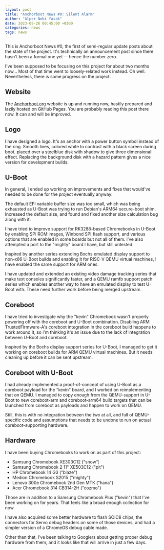 ```yaml
---
layout: post
title: "Anchorboot News #0: Silent Alarm"
author: "Alper Nebi Yasak"
date: 2023-08-26 00:45:00 +0300
categories: news
tags: news
---
```


This is Anchorboot News #0, the first of semi-regular update posts about
the state of the project. It's technically an announcement post since
there hasn't been a formal one yet -- hence the number zero.

I've been supposed to be focusing on this project for about two months
now... Most of that time went to loosely-related work instead. Oh well.
Nevertheless, there is some progress on the project.


Website
-------

The [Anchorboot.org](http://anchorboot.org) website is up and running
now, hastily prepared and lazily hosted on GitHub Pages. You are
probably reading this post there now. It can and will be improved.


Logo
----

I have designed a logo. It's an anchor with a power button symbol
instead of the ring. Smooth lines, colored white to contrast with a
black screen during boot, placed over a steelblue disk with shadow to
give three dimensional effect. Replacing the background disk with a
hazard pattern gives a nice version for development builds.


U-Boot
------

In general, I ended up working on improvements and fixes that would've
needed to be done for the project eventually anyway:

The default EFI variable buffer size was too small, which was being
exhausted as U-Boot was trying to run Debian's ARM64 secure-boot shim.
Increased the default size, and found and fixed another size calculation
bug along with it.

I have tried to improve support for RK3288-based Chromebooks in U-Boot
by enabling SPI ROM images, Winbond SPI flash support, and various
options that are enabled in some boards but not all of them. I've also
attempted a port to the "mighty" board I have, but still untested.

Inspired by another series extending Bochs emulated display support to
non-x86 U-Boot builds and enabling it for RISC-V QEMU virtual machines,
I have enabled the same support for ARM ones.

I have updated and extended an existing video damage tracking series
that make text consoles significantly faster, and a QEMU ramfb support
patch series which enables another way to have an emulated display to
test U-Boot with. These need further work before being merged upstream.


Coreboot
--------

I have tried to investigate why the "kevin" Chromebook wasn't properly
powering off with the coreboot and U-Boot combination. Disabling ARM
TrustedFirmware-A's coreboot integration in the coreboot build happens
to work around it, so I'm thinking it's an issue due to the lack of
integration between U-Boot and coreboot.

Inspired by the Bochs display support series for U-Boot, I managed to
get it working on coreboot builds for ARM QEMU virtual machines. But it
needs cleaning up before it can be sent upstream.


Coreboot with U-Boot
--------------------

I had already implemented a proof-of-concept of using U-Boot as a
coreboot payload for the "kevin" board, and I worked on reimplementing
that on QEMU. I managed to copy enough from the QEMU-support in U-Boot
to new coreboot-arm and coreboot-arm64 build targets that can be
launched from coreboot as payloads and happen to work on QEMU.

Still, this is with no integration between the two at all, and full of
QEMU-specific code and assumptions that needs to be undone to run on
actual coreboot-supporting hardware.


Hardware
--------

I have been buying Chromebooks to work on as part of this project:

- Samsung Chromebook XE303C12 ("snow")
- Samsung Chromebook 2 11" XE503C12 ("pit")
- HP Chromebook 14 G3 ("blaze")
- Medion Chromebook S2015 ("mighty")
- Lenovo 300e Chromebook 2nd Gen MTK ("hana")
- Acer Chromebook 314 CB314-2H ("cozmo")

Those are in addition to a Samsung Chromebook Plus ("kevin") that I've
been working on for years. That feels like a broad enough collection for
now.

I have also acquired some better hardware to flash SOIC8 chips, the
connectors for Servo debug headers on some of those devices, and had a
simpler version of a ChromeOS debug cable made.

Other than that, I've been talking to Googlers about getting proper
debug hardware from them, and it looks like that will arrive in just a
few days.

